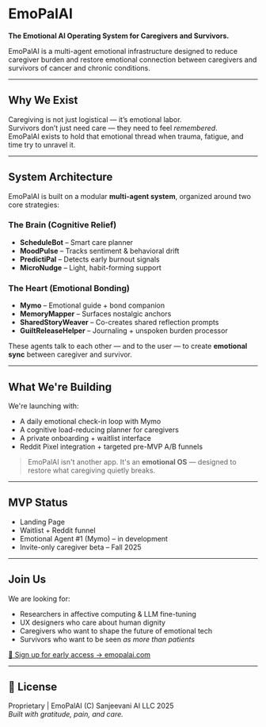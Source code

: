 # EmoPalAI

**The Emotional AI Operating System for Caregivers and Survivors.**

EmoPalAI is a multi-agent emotional infrastructure designed to reduce caregiver burden and restore emotional connection between caregivers and survivors of cancer and chronic conditions.

---

## Why We Exist

Caregiving is not just logistical — it’s emotional labor.  
Survivors don’t just need care — they need to feel *remembered*.  
EmoPalAI exists to hold that emotional thread when trauma, fatigue, and time try to unravel it.

---

## System Architecture

EmoPalAI is built on a modular **multi-agent system**, organized around two core strategies:

### The Brain (Cognitive Relief)
- **ScheduleBot** – Smart care planner
- **MoodPulse** – Tracks sentiment & behavioral drift
- **PredictiPal** – Detects early burnout signals
- **MicroNudge** – Light, habit-forming support

### The Heart (Emotional Bonding)
- **Mymo** – Emotional guide + bond companion
- **MemoryMapper** – Surfaces nostalgic anchors
- **SharedStoryWeaver** – Co-creates shared reflection prompts
- **GuiltReleaseHelper** – Journaling + unspoken burden processor

These agents talk to each other — and to the user — to create **emotional sync** between caregiver and survivor.

---

## What We're Building

We're launching with:
- A daily emotional check-in loop with Mymo
- A cognitive load-reducing planner for caregivers
- A private onboarding + waitlist interface
- Reddit Pixel integration + targeted pre-MVP A/B funnels

> EmoPalAI isn't another app. It's an **emotional OS** — designed to restore what caregiving quietly breaks.

---

## MVP Status

- Landing Page 
- Waitlist + Reddit funnel 
- Emotional Agent #1 (Mymo) – in development
- Invite-only caregiver beta – Fall 2025

---

## Join Us

We are looking for:
- Researchers in affective computing & LLM fine-tuning
- UX designers who care about human dignity
- Caregivers who want to shape the future of emotional tech
- Survivors who want to be seen *as more than patients*

[💌 Sign up for early access → emopalai.com](https://emopalai.com)

---

## 🧬 License

Proprietary | EmoPalAI (C) Sanjeevani AI LLC 2025  
*Built with gratitude, pain, and care.*

